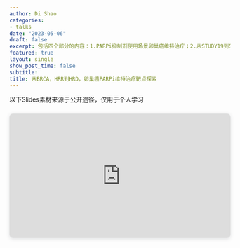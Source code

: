 ```yaml
---
author: Di Shao
categories:
- talks
date: "2023-05-06"
draft: false
excerpt: 包括四个部分的内容：1.PARPi抑制剂使用场景卵巢癌维持治疗；2.从STUDY19到SOLO2,SOLO1得到PARPi标志物的启示；3.HRD概念和检测方法以及在PRIMA和PAOLA1中的预测效果
featured: true
layout: single
show_post_time: false
subtitle: 
title: 从BRCA，HRR到HRD，卵巢癌PARPi维持治疗靶点探索
---
```


以下Slides素材来源于公开途径，仅用于个人学习

<div style="position: relative; width: 100%; height: 0; padding-top: 56.2500%;
 padding-bottom: 0; box-shadow: 0 2px 8px 0 rgba(63,69,81,0.16); margin-top: 1.6em; margin-bottom: 0.9em; overflow: hidden;
 border-radius: 8px; will-change: transform;">
  <iframe loading="lazy" style="position: absolute; width: 100%; height: 100%; top: 0; left: 0; border: none; padding: 0;margin: 0;"
    src="https:&#x2F;&#x2F;www.canva.cn&#x2F;design&#x2F;DAFimPH40s8&#x2F;watch?embed" allowfullscreen="allowfullscreen" allow="fullscreen">
  </iframe>
</div>

